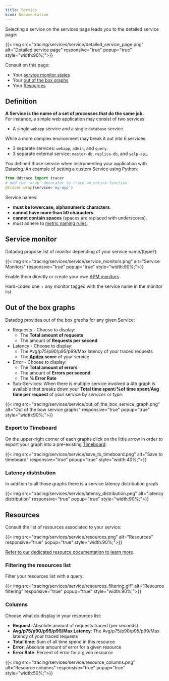 ```yaml
---
title: Service
kind: Documentation
---
```


Selecting a service on the services page leads you to the detailed service page:

{{< img src="tracing/services/service/detailed_service_page.png" alt="Detailed service page" responsive="true" popup="true" style="width:90%;">}}

Consult on this page:

* Your [service monitor states](#service-monitor) 
* Your [out of the box graphs](#out-of-the-box-graphs) 
* Your [Resources](/tracing/services/resource) 

## Definition

**A Service is the name of a set of processes that do the same job.**  
For instance, a simple web application may consist of two services: 

* A single `webapp` service and a single `database` service

While a more complex environment may break it out into 6 services: 

* 3 separate services: `webapp`, `admin`, and `query`.
* 3 separate external service:  `master-db`,  `replica-db`, and `yelp-api`.

You defined those service when instrumenting your application with Datadog.
An example of setting a custom Service using Python:
```python
from ddtrace import tracer
# add the `wrap` decorator to trace an entire function
@tracer.wrap(service='my-app')
```

Service names:

* **must be lowercase, alphanumeric characters**.
* **cannot have more than 50 characters**.
* **cannot contain spaces** (spaces are replaced with underscores).
* must adhere to [metric naming rules](/developers/metrics/).

## Service monitor

Datadog propose list of monitor depending of your service name/(type?): 

{{< img src="tracing/services/service/service_monitors.png" alt="Service Monitors" responsive="true" popup="true" style="width:90%;">}}

Enable them directly or create your own [APM monitors](/monitors/monitor_types/apm)

Hard-coded one + any monitor tagged with the service name in the monitor list


## Out of the box graphs

Datadog provides out of the box graphs for any given Service:

* Requests - Choose to display:
    *  The **Total amount of requests** 
    *  The amount of **Requests per second**
* Latency -  Choose to display:
    *  The Avg/p75/p90/p95/p99/Max latency of your traced requests 
    *  The **[Apdex](/tracing/faq/how-to-configure-an-apdex-for-your-traces-with-datadog-apm) score** of your service
* Error - Choose to display:
    * The **Total amount of errors** 
    * The amount of **Errors per second** 
    * The **% Error Rate** 
* Sub-Services: When there is multiple service involved a 4th graph is available that breaks down your **Total time spent**/**%of time spent**/**Avg time per request** of your service by *services* or *type*.

{{< img src="tracing/services/service/out_of_the_box_service_graph.png" alt="Out of the bow service graphs" responsive="true" popup="true" style="width:90%;">}}

### Export to Timeboard

On the upper-right corner of each graphs click on the little arrow in order to export your graph into a pre-existing [Timeboard](/graphing/dashboards/timeboard):

{{< img src="tracing/services/service/save_to_timeboard.png" alt="Save to timeboard" responsive="true" popup="true" style="width:40%;">}}

### Latency distribution

In addition to all those graphs there is a service latency distribution graph

{{< img src="tracing/services/service/latency_distribution.png" alt="latency distribution" responsive="true" popup="true" style="width:90%;">}}

## Resources

Consult the list of resources associated to your service:

{{< img src="tracing/services/service/resources.png" alt="Resources" responsive="true" popup="true" style="width:90%;">}}

[Refer to our dedicated resource documentation to learn more](/tracing/services/resource).

### Filtering the resources list
Filter your resources list with a query:

{{< img src="tracing/services/service/resources_filtering.gif" alt="Resource filtering" responsive="true" popup="true" style="width:90%;">}}

### Columns 

Choose what do display in your resources list:

* **Request**: Absolute amount of requests traced (per seconds)
* **Avg/p75/p90/p95/p99/Max Latency**: The Avg/p75/p90/p95/p99/Max latency of your traced requests
* **Total time**: Sum of all time spend in this resource 
* **Error**: Absolute amount of error for a given resource
* **Error Rate**: Percent of error for a given resource

{{< img src="tracing/services/service/resource_columns.png" alt="Resource columns" responsive="true" popup="true" style="width:50%;">}}